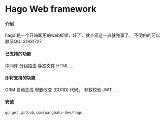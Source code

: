 # Hago Web framework

#### 介绍
hago 是一个开箱即用的web框架，好了，就介绍这一点就完事了。
不明白的可以联系QQ: 31931727

#### 已支持的功能
中间件
分组路由
静态文件
HTML
...

#### 即将支持的功能
ORM
自动生成 增删改查 (CURD) 代码。
参数校验
JWT
...

#### 安装
```sh
go get github.com/wanghaha-dev/hago
```
